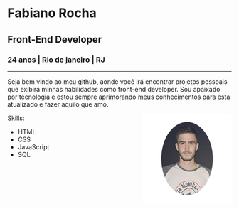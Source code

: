 # Fabiano Rocha
## Front-End Developer
### 24 anos | Rio de janeiro | RJ
***

Seja bem vindo ao meu github, aonde você irá encontrar projetos pessoais que exibirá minhas habilidades como front-end developer. Sou apaixado por tecnologia e estou sempre aprimorando meus conhecimentos para esta atualizado e fazer aquilo que amo.

<img align="right" src="imagens/fotoreadmegithub.png" width="200">

Skills:
* HTML
* CSS                                                        
* JavaScript
* SQL



 
